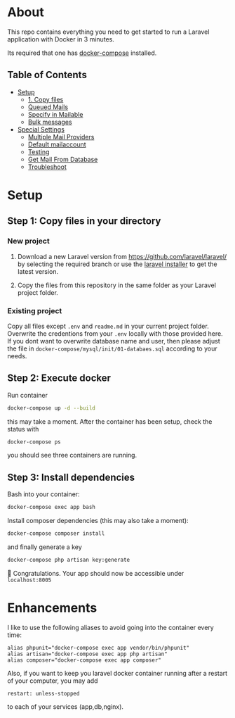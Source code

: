 # About

This repo contains everything you need to get started to run a 
Laravel application with Docker in 3 minutes.

Its required that one has [docker-compose](https://docs.docker.com/compose/install/) installed.

## Table of Contents

- [Setup](#setup)
    - [1. Copy files](#step-1:-copy-files-in-your-directory)
    - [Queued Mails](#queued-mails)
    - [Specify in Mailable](#specify-in-mailable)
    - [Bulk messages](#bulk-messages)
- [Special Settings](#special-settings)
    - [Multiple Mail Providers](#multiple-mail-providers)
    - [Default mailaccount](#default-mailaccount)
    - [Testing](#testing)
    - [Get Mail From Database](#get-mail-from-database)
    - [Troubleshoot](#troubleshoot)

# Setup

## Step 1: Copy files in your directory

### New project

1. Download a new Laravel version from https://github.com/laravel/laravel/ by selecting the required branch or use the [laravel installer](https://laravel.com/docs/8.x#via-laravel-installer) to get the latest version.

2. Copy the files from this repository in the same folder as your Laravel project folder.

### Existing project

Copy all files except `.env` and `readme.md` in your current project folder. Overwrite the credentions from your `.env` locally with those provided here. If you dont want to overwrite database name and user, then please adjust the file in `docker-compose/mysql/init/01-databaes.sql` according to your needs.

## Step 2: Execute docker

Run container

  ```sh
  docker-compose up -d --build
  ```

this may take a moment. After the container has been setup, check the status with

  ```sh
  docker-compose ps
  ```

you should see three containers are running.


## Step 3: Install dependencies

Bash into your container:

  ```sh
  docker-compose exec app bash
  ```

Install composer dependencies (this may also take a moment):

  ```sh
  docker-compose composer install
  ```

and finally generate a key

  ```sh
  docker-compose php artisan key:generate
  ```

:tada: Congratulations. Your app should now be accessible under `localhost:8005`

# Enhancements

I like to use the following aliases to avoid going into the container every time:

  ```
  alias phpunit="docker-compose exec app vendor/bin/phpunit"
  alias artisan="docker-compose exec app php artisan"
  alias composer="docker-compose exec app composer"
  ```

Also, if you want to keep you laravel docker container
running after a restart of your computer, you may add

  ```
  restart: unless-stopped
  ```

to each of your services (app,db,nginx).






